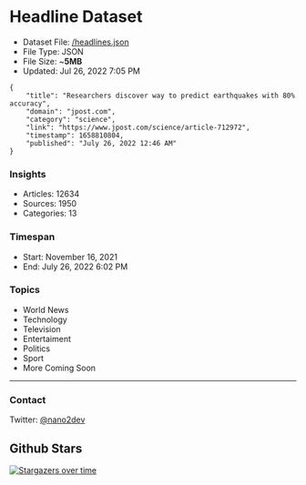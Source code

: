 # Headline Dataset

- Dataset File: [/headlines.json](https://raw.githubusercontent.com/fwd/news/master/headlines.json) 
- File Type: JSON
- File Size: ~**5MB**
- Updated: Jul 26, 2022 7:05 PM

```
{
    "title": "Researchers discover way to predict earthquakes with 80% accuracy",
    "domain": "jpost.com",
    "category": "science",
    "link": "https://www.jpost.com/science/article-712972",
    "timestamp": 1658810804,
    "published": "July 26, 2022 12:46 AM"
}
```

### Insights

- Articles: 12634
- Sources: 1950
- Categories: 13

### Timespan

- Start: November 16, 2021
- End: July 26, 2022 6:02 PM

### Topics

- World News
- Technology
- Television
- Entertaiment
- Politics
- Sport
- More Coming Soon

---

### Contact 

Twitter: [@nano2dev](https://twitter.com/nano2dev)

## Github Stars

[![Stargazers over time](https://starchart.cc/fwd/news.svg)](https://starchart.cc/fwd/news)
	